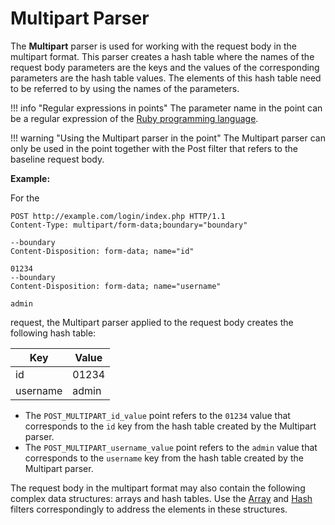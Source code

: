 [link-ruby]:                        http://ruby-doc.org/core-2.6.1/doc/regexp_rdoc.html
[link-multipart-array]:             array.md#the-example-of-using-the-multipart-parser-and-the-array-filter
[link-multipart-hash]:              hash.md#the-example-of-using-the-multipart-filter-and-the-hash-filter

# Multipart Parser

The **Multipart** parser is used for working with the request body in the multipart format. This parser creates a hash table where the names of the request body parameters are the keys and the values of the corresponding parameters are the hash table values. The elements of this hash table need to be referred to by using the names of the parameters.


!!! info "Regular expressions in points"
    The parameter name in the point can be a regular expression of the [Ruby programming language][link-ruby].  

!!! warning "Using the Multipart parser in the point"
    The Multipart parser can only be used in the point together with the Post filter that refers to the baseline request body.


**Example:** 

For the

```
POST http://example.com/login/index.php HTTP/1.1
Content-Type: multipart/form-data;boundary="boundary" 

--boundary 
Content-Disposition: form-data; name="id" 

01234 
--boundary 
Content-Disposition: form-data; name="username"

admin 
```

request, the Multipart parser applied to the request body creates the following hash table:

| Key       | Value    |
|-----------|----------|
| id        | 01234    |
| username  | admin    |

*   The `POST_MULTIPART_id_value` point refers to the `01234` value that corresponds to the `id` key from the hash table created by the Multipart parser.
*   The `POST_MULTIPART_username_value` point refers to the `admin` value that corresponds to the `username` key from the hash table created by the Multipart parser.

The request body in the multipart format may also contain the following complex data structures: arrays and hash tables. Use the [Array][link-multipart-array] and [Hash][link-multipart-hash] filters correspondingly to address the elements in these structures.

